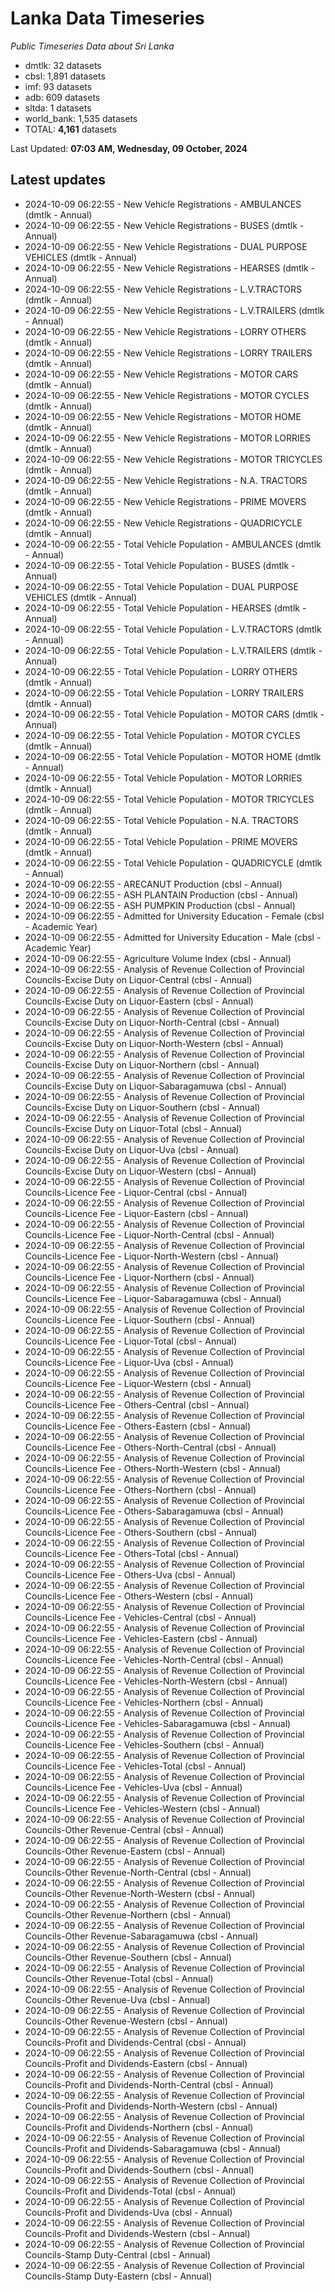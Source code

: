 # Lanka Data Timeseries
*Public Timeseries Data about Sri Lanka*

* dmtlk: 32 datasets
* cbsl: 1,891 datasets
* imf: 93 datasets
* adb: 609 datasets
* sltda: 1 datasets
* world_bank: 1,535 datasets
* TOTAL: **4,161** datasets

Last Updated: **07:03 AM, Wednesday, 09 October, 2024**

## Latest updates

* 2024-10-09 06:22:55 - New Vehicle Registrations - AMBULANCES (dmtlk - Annual)
* 2024-10-09 06:22:55 - New Vehicle Registrations - BUSES (dmtlk - Annual)
* 2024-10-09 06:22:55 - New Vehicle Registrations - DUAL PURPOSE VEHICLES (dmtlk - Annual)
* 2024-10-09 06:22:55 - New Vehicle Registrations - HEARSES (dmtlk - Annual)
* 2024-10-09 06:22:55 - New Vehicle Registrations - L.V.TRACTORS (dmtlk - Annual)
* 2024-10-09 06:22:55 - New Vehicle Registrations - L.V.TRAILERS (dmtlk - Annual)
* 2024-10-09 06:22:55 - New Vehicle Registrations - LORRY OTHERS (dmtlk - Annual)
* 2024-10-09 06:22:55 - New Vehicle Registrations - LORRY TRAILERS (dmtlk - Annual)
* 2024-10-09 06:22:55 - New Vehicle Registrations - MOTOR CARS (dmtlk - Annual)
* 2024-10-09 06:22:55 - New Vehicle Registrations - MOTOR CYCLES (dmtlk - Annual)
* 2024-10-09 06:22:55 - New Vehicle Registrations - MOTOR HOME (dmtlk - Annual)
* 2024-10-09 06:22:55 - New Vehicle Registrations - MOTOR LORRIES (dmtlk - Annual)
* 2024-10-09 06:22:55 - New Vehicle Registrations - MOTOR TRICYCLES (dmtlk - Annual)
* 2024-10-09 06:22:55 - New Vehicle Registrations - N.A. TRACTORS (dmtlk - Annual)
* 2024-10-09 06:22:55 - New Vehicle Registrations - PRIME MOVERS (dmtlk - Annual)
* 2024-10-09 06:22:55 - New Vehicle Registrations - QUADRICYCLE (dmtlk - Annual)
* 2024-10-09 06:22:55 - Total Vehicle Population - AMBULANCES (dmtlk - Annual)
* 2024-10-09 06:22:55 - Total Vehicle Population - BUSES (dmtlk - Annual)
* 2024-10-09 06:22:55 - Total Vehicle Population - DUAL PURPOSE VEHICLES (dmtlk - Annual)
* 2024-10-09 06:22:55 - Total Vehicle Population - HEARSES (dmtlk - Annual)
* 2024-10-09 06:22:55 - Total Vehicle Population - L.V.TRACTORS (dmtlk - Annual)
* 2024-10-09 06:22:55 - Total Vehicle Population - L.V.TRAILERS (dmtlk - Annual)
* 2024-10-09 06:22:55 - Total Vehicle Population - LORRY OTHERS (dmtlk - Annual)
* 2024-10-09 06:22:55 - Total Vehicle Population - LORRY TRAILERS (dmtlk - Annual)
* 2024-10-09 06:22:55 - Total Vehicle Population - MOTOR CARS (dmtlk - Annual)
* 2024-10-09 06:22:55 - Total Vehicle Population - MOTOR CYCLES (dmtlk - Annual)
* 2024-10-09 06:22:55 - Total Vehicle Population - MOTOR HOME (dmtlk - Annual)
* 2024-10-09 06:22:55 - Total Vehicle Population - MOTOR LORRIES (dmtlk - Annual)
* 2024-10-09 06:22:55 - Total Vehicle Population - MOTOR TRICYCLES (dmtlk - Annual)
* 2024-10-09 06:22:55 - Total Vehicle Population - N.A. TRACTORS (dmtlk - Annual)
* 2024-10-09 06:22:55 - Total Vehicle Population - PRIME MOVERS (dmtlk - Annual)
* 2024-10-09 06:22:55 - Total Vehicle Population - QUADRICYCLE (dmtlk - Annual)
* 2024-10-09 06:22:55 - ARECANUT Production (cbsl - Annual)
* 2024-10-09 06:22:55 - ASH PLANTAIN Production (cbsl - Annual)
* 2024-10-09 06:22:55 - ASH PUMPKIN Production (cbsl - Annual)
* 2024-10-09 06:22:55 - Admitted for University Education - Female (cbsl - Academic Year)
* 2024-10-09 06:22:55 - Admitted for University Education - Male (cbsl - Academic Year)
* 2024-10-09 06:22:55 - Agriculture Volume Index (cbsl - Annual)
* 2024-10-09 06:22:55 - Analysis of Revenue Collection of Provincial Councils-Excise Duty on Liquor-Central (cbsl - Annual)
* 2024-10-09 06:22:55 - Analysis of Revenue Collection of Provincial Councils-Excise Duty on Liquor-Eastern (cbsl - Annual)
* 2024-10-09 06:22:55 - Analysis of Revenue Collection of Provincial Councils-Excise Duty on Liquor-North-Central (cbsl - Annual)
* 2024-10-09 06:22:55 - Analysis of Revenue Collection of Provincial Councils-Excise Duty on Liquor-North-Western (cbsl - Annual)
* 2024-10-09 06:22:55 - Analysis of Revenue Collection of Provincial Councils-Excise Duty on Liquor-Northern (cbsl - Annual)
* 2024-10-09 06:22:55 - Analysis of Revenue Collection of Provincial Councils-Excise Duty on Liquor-Sabaragamuwa (cbsl - Annual)
* 2024-10-09 06:22:55 - Analysis of Revenue Collection of Provincial Councils-Excise Duty on Liquor-Southern (cbsl - Annual)
* 2024-10-09 06:22:55 - Analysis of Revenue Collection of Provincial Councils-Excise Duty on Liquor-Total (cbsl - Annual)
* 2024-10-09 06:22:55 - Analysis of Revenue Collection of Provincial Councils-Excise Duty on Liquor-Uva (cbsl - Annual)
* 2024-10-09 06:22:55 - Analysis of Revenue Collection of Provincial Councils-Excise Duty on Liquor-Western (cbsl - Annual)
* 2024-10-09 06:22:55 - Analysis of Revenue Collection of Provincial Councils-Licence Fee - Liquor-Central (cbsl - Annual)
* 2024-10-09 06:22:55 - Analysis of Revenue Collection of Provincial Councils-Licence Fee - Liquor-Eastern (cbsl - Annual)
* 2024-10-09 06:22:55 - Analysis of Revenue Collection of Provincial Councils-Licence Fee - Liquor-North-Central (cbsl - Annual)
* 2024-10-09 06:22:55 - Analysis of Revenue Collection of Provincial Councils-Licence Fee - Liquor-North-Western (cbsl - Annual)
* 2024-10-09 06:22:55 - Analysis of Revenue Collection of Provincial Councils-Licence Fee - Liquor-Northern (cbsl - Annual)
* 2024-10-09 06:22:55 - Analysis of Revenue Collection of Provincial Councils-Licence Fee - Liquor-Sabaragamuwa (cbsl - Annual)
* 2024-10-09 06:22:55 - Analysis of Revenue Collection of Provincial Councils-Licence Fee - Liquor-Southern (cbsl - Annual)
* 2024-10-09 06:22:55 - Analysis of Revenue Collection of Provincial Councils-Licence Fee - Liquor-Total (cbsl - Annual)
* 2024-10-09 06:22:55 - Analysis of Revenue Collection of Provincial Councils-Licence Fee - Liquor-Uva (cbsl - Annual)
* 2024-10-09 06:22:55 - Analysis of Revenue Collection of Provincial Councils-Licence Fee - Liquor-Western (cbsl - Annual)
* 2024-10-09 06:22:55 - Analysis of Revenue Collection of Provincial Councils-Licence Fee - Others-Central (cbsl - Annual)
* 2024-10-09 06:22:55 - Analysis of Revenue Collection of Provincial Councils-Licence Fee - Others-Eastern (cbsl - Annual)
* 2024-10-09 06:22:55 - Analysis of Revenue Collection of Provincial Councils-Licence Fee - Others-North-Central (cbsl - Annual)
* 2024-10-09 06:22:55 - Analysis of Revenue Collection of Provincial Councils-Licence Fee - Others-North-Western (cbsl - Annual)
* 2024-10-09 06:22:55 - Analysis of Revenue Collection of Provincial Councils-Licence Fee - Others-Northern (cbsl - Annual)
* 2024-10-09 06:22:55 - Analysis of Revenue Collection of Provincial Councils-Licence Fee - Others-Sabaragamuwa (cbsl - Annual)
* 2024-10-09 06:22:55 - Analysis of Revenue Collection of Provincial Councils-Licence Fee - Others-Southern (cbsl - Annual)
* 2024-10-09 06:22:55 - Analysis of Revenue Collection of Provincial Councils-Licence Fee - Others-Total (cbsl - Annual)
* 2024-10-09 06:22:55 - Analysis of Revenue Collection of Provincial Councils-Licence Fee - Others-Uva (cbsl - Annual)
* 2024-10-09 06:22:55 - Analysis of Revenue Collection of Provincial Councils-Licence Fee - Others-Western (cbsl - Annual)
* 2024-10-09 06:22:55 - Analysis of Revenue Collection of Provincial Councils-Licence Fee - Vehicles-Central (cbsl - Annual)
* 2024-10-09 06:22:55 - Analysis of Revenue Collection of Provincial Councils-Licence Fee - Vehicles-Eastern (cbsl - Annual)
* 2024-10-09 06:22:55 - Analysis of Revenue Collection of Provincial Councils-Licence Fee - Vehicles-North-Central (cbsl - Annual)
* 2024-10-09 06:22:55 - Analysis of Revenue Collection of Provincial Councils-Licence Fee - Vehicles-North-Western (cbsl - Annual)
* 2024-10-09 06:22:55 - Analysis of Revenue Collection of Provincial Councils-Licence Fee - Vehicles-Northern (cbsl - Annual)
* 2024-10-09 06:22:55 - Analysis of Revenue Collection of Provincial Councils-Licence Fee - Vehicles-Sabaragamuwa (cbsl - Annual)
* 2024-10-09 06:22:55 - Analysis of Revenue Collection of Provincial Councils-Licence Fee - Vehicles-Southern (cbsl - Annual)
* 2024-10-09 06:22:55 - Analysis of Revenue Collection of Provincial Councils-Licence Fee - Vehicles-Total (cbsl - Annual)
* 2024-10-09 06:22:55 - Analysis of Revenue Collection of Provincial Councils-Licence Fee - Vehicles-Uva (cbsl - Annual)
* 2024-10-09 06:22:55 - Analysis of Revenue Collection of Provincial Councils-Licence Fee - Vehicles-Western (cbsl - Annual)
* 2024-10-09 06:22:55 - Analysis of Revenue Collection of Provincial Councils-Other Revenue-Central (cbsl - Annual)
* 2024-10-09 06:22:55 - Analysis of Revenue Collection of Provincial Councils-Other Revenue-Eastern (cbsl - Annual)
* 2024-10-09 06:22:55 - Analysis of Revenue Collection of Provincial Councils-Other Revenue-North-Central (cbsl - Annual)
* 2024-10-09 06:22:55 - Analysis of Revenue Collection of Provincial Councils-Other Revenue-North-Western (cbsl - Annual)
* 2024-10-09 06:22:55 - Analysis of Revenue Collection of Provincial Councils-Other Revenue-Northern (cbsl - Annual)
* 2024-10-09 06:22:55 - Analysis of Revenue Collection of Provincial Councils-Other Revenue-Sabaragamuwa (cbsl - Annual)
* 2024-10-09 06:22:55 - Analysis of Revenue Collection of Provincial Councils-Other Revenue-Southern (cbsl - Annual)
* 2024-10-09 06:22:55 - Analysis of Revenue Collection of Provincial Councils-Other Revenue-Total (cbsl - Annual)
* 2024-10-09 06:22:55 - Analysis of Revenue Collection of Provincial Councils-Other Revenue-Uva (cbsl - Annual)
* 2024-10-09 06:22:55 - Analysis of Revenue Collection of Provincial Councils-Other Revenue-Western (cbsl - Annual)
* 2024-10-09 06:22:55 - Analysis of Revenue Collection of Provincial Councils-Profit and Dividends-Central (cbsl - Annual)
* 2024-10-09 06:22:55 - Analysis of Revenue Collection of Provincial Councils-Profit and Dividends-Eastern (cbsl - Annual)
* 2024-10-09 06:22:55 - Analysis of Revenue Collection of Provincial Councils-Profit and Dividends-North-Central (cbsl - Annual)
* 2024-10-09 06:22:55 - Analysis of Revenue Collection of Provincial Councils-Profit and Dividends-North-Western (cbsl - Annual)
* 2024-10-09 06:22:55 - Analysis of Revenue Collection of Provincial Councils-Profit and Dividends-Northern (cbsl - Annual)
* 2024-10-09 06:22:55 - Analysis of Revenue Collection of Provincial Councils-Profit and Dividends-Sabaragamuwa (cbsl - Annual)
* 2024-10-09 06:22:55 - Analysis of Revenue Collection of Provincial Councils-Profit and Dividends-Southern (cbsl - Annual)
* 2024-10-09 06:22:55 - Analysis of Revenue Collection of Provincial Councils-Profit and Dividends-Total (cbsl - Annual)
* 2024-10-09 06:22:55 - Analysis of Revenue Collection of Provincial Councils-Profit and Dividends-Uva (cbsl - Annual)
* 2024-10-09 06:22:55 - Analysis of Revenue Collection of Provincial Councils-Profit and Dividends-Western (cbsl - Annual)
* 2024-10-09 06:22:55 - Analysis of Revenue Collection of Provincial Councils-Stamp Duty-Central (cbsl - Annual)
* 2024-10-09 06:22:55 - Analysis of Revenue Collection of Provincial Councils-Stamp Duty-Eastern (cbsl - Annual)